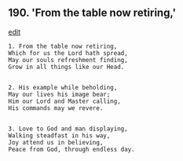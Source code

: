 
## 190.  'From the table now retiring,'
[edit](https://docs.google.com/document/d/1PUnu%2DSBOItTFTLxhePYolE2iesVotiAI/edit?mode=html)



    1. From the table now retiring,
    Which for us the Lord hath spread,
    May our souls refreshment finding,
    Grow in all things like our Head.


    2. His example while beholding,
    May our lives his image bear;
    Him our Lord and Master calling,
    His commands may we revere.


    3. Love to God and man displaying,
    Walking steadfast in his way,
    Joy attend us in believing,
    Peace from God, through endless day.
